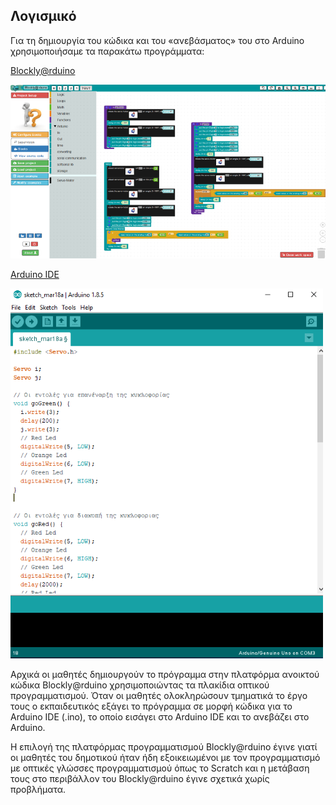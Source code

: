 ## Λογισμικό

Για τη δημιουργία του κώδικα και του «ανεβάσματος» του στο Arduino χρησιμοποιήσαμε τα παρακάτω προγράμματα:

[Blockly@rduino](https://technologiescollege.github.io/Blockly-at-rduino/)

![Blockly@rduino](https://raw.githubusercontent.com/vlachata/smartanimalcrossing/master/files/blockly@rduino.png)

[Arduino IDE](https://www.arduino.cc/en/main/software)

![Arduino IDE](https://raw.githubusercontent.com/vlachata/smartanimalcrossing/master/files/arduinoIDE.png)

Αρχικά οι μαθητές δημιουργούν το πρόγραμμα στην πλατφόρμα ανοικτού κώδικα  Blockly@rduino χρησιμοποιώντας τα πλακίδια οπτικού προγραμματισμού. Όταν οι μαθητές ολοκληρώσουν τμηματικά το έργο τους ο εκπαιδευτικός εξάγει το πρόγραμμα σε μορφή κώδικα για το Arduino IDE (.ino), το οποίο εισάγει στο Arduino IDE και το ανεβάζει στο Arduino.

Η επιλογή της πλατφόρμας προγραμματισμού Blockly@rduino έγινε γιατί οι μαθητές του δημοτικού ήταν ήδη εξοικειωμένοι με τον προγραμματισμό με οπτικές γλώσσες προγραμματισμού όπως το Scratch και η μετάβαση τους στο περιβάλλον του Blockly@rduino  έγινε σχετικά χωρίς προβλήματα.
